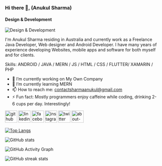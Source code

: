 ### Hi there 👋, (**Anukul Sharma**)
#### Design & Development
![Design & Development](https://pbs.twimg.com/profile_banners/999630303923617792/1591254233/1080x360)

I'm Anukul Sharma residing in Australia and currently work as a Freelance Java Developer, Web designer and Android Developer. I have many years of experience developing Websites, mobile apps and software for both myself and for clients.

Skills: ANDROID / JAVA / MERN / JS / HTML / CSS / FLUTTER/ XAMARIN / PHP

- 🔭 I’m currently working on My Own Company 
- 🌱 I’m currently learning MERN 
- 📫 How to reach me: contactsharmaanukul@gmail.com 
- ⚡ Fun fact: Mostly programmers enjoy caffeine while coding, drinking 2-6 cups per day. Interestingly! 


[<img src='https://cdn.jsdelivr.net/npm/simple-icons@3.0.1/icons/github.svg' alt='github' height='40'>](https://github.com/A-Nu-Kul)  [<img src='https://cdn.jsdelivr.net/npm/simple-icons@3.0.1/icons/linkedin.svg' alt='linkedin' height='40'>](https://www.linkedin.com/in/anukul-sharma2020/)  [<img src='https://cdn.jsdelivr.net/npm/simple-icons@3.0.1/icons/facebook.svg' alt='facebook' height='40'>](https://www.facebook.com/pinkeshan)  [<img src='https://cdn.jsdelivr.net/npm/simple-icons@3.0.1/icons/instagram.svg' alt='instagram' height='40'>](https://www.instagram.com/beinganukulsharmakhanal/)  [<img src='https://cdn.jsdelivr.net/npm/simple-icons@3.0.1/icons/twitter.svg' alt='twitter' height='40'>](https://twitter.com/being_anukul)  [<img src='https://cdn.jsdelivr.net/npm/simple-icons@3.0.1/icons/about-dot-me.svg' alt='about-dot-me' height='40'>](https://www.anukulsharma.com)  

[![Top Langs](https://github-readme-stats.vercel.app/api/top-langs/?username=A-Nu-Kul)](https://github.com/anuraghazra/github-readme-stats)

![GitHub stats](https://github-readme-stats.vercel.app/api?username=A-Nu-Kul&show_icons=true)  

![GitHub Activity Graph](https://activity-graph.herokuapp.com/graph?username=A-Nu-Kul)  

![GitHub streak stats](https://github-readme-streak-stats.herokuapp.com/?user=A-Nu-Kul)  

